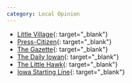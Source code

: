 ```yaml
---
category: Local Opinion
---
```


- [Little Village](http://littlevillagemag.com/category/community-and-news/){: target="_blank"}
- [Press-Citizen](http://www.press-citizen.com/opinion/){: target="_blank"}
- [The Gazette](http://www.thegazette.com/opinion){: target="_blank"}
- [The Daily Iowan](http://daily-iowan.com/category/opinions/){: target="_blank"}
- [The Little Hawk](http://www.thelittlehawk.com/category/opinion/){: target="_blank"}
- [Iowa Starting Line](http://iowastartingline.com/){: target="_blank"}
